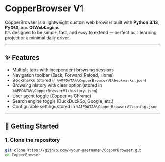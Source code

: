 # CopperBrowser V1

CopperBrowser is a lightweight custom web browser built with **Python 3.13**, **PyQt6**, and **QtWebEngine**.  
It’s designed to be simple, fast, and easy to extend — perfect as a learning project or a minimal daily driver.

---

## ✨ Features
- Multiple tabs with independent browsing sessions
- Navigation toolbar (Back, Forward, Reload, Home)
- Bookmarks (stored in `%APPDATA%\CopperBrowserV1\bookmarks.json`)
- Browsing history with clear option (stored in `%APPDATA%\CopperBrowserV1\history.json`)
- User agent toggle (Copper vs Chrome)
- Search engine toggle (DuckDuckGo, Google, etc.)
- Configurable settings stored in `%APPDATA%\CopperBrowserV1\config.json`

---

## 🚀 Getting Started

### 1. Clone the repository
```bash
git clone https://github.com/<your-username>/CopperBrowser.git
cd CopperBrowser

